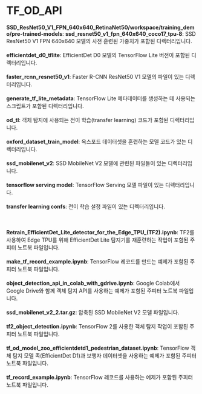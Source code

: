 # TF_OD_API


**SSD_ResNet50_V1_FPN_640x640_RetinaNet50/workspace/training_demo/pre-trained-models**:
**ssd_resnet50_v1_fpn_640x640_coco17_tpu-8**: SSD ResNet50 V1 FPN 640x640 모델의 사전 훈련된 가중치가 포함된 디렉터리입니다.<br><br>
**efficientdet_d0_tflite**: EfficientDet D0 모델의 TensorFlow Lite 버전이 포함된 디렉터리입니다.<br><br>
**faster_rcnn_resnet50_v1**: Faster R-CNN ResNet50 V1 모델의 파일이 있는 디렉터리입니다.<br><br>
**generate_tf_lite_metadata**: TensorFlow Lite 메타데이터를 생성하는 데 사용되는 스크립트가 포함된 디렉터리입니다.<br><br>
**od_tl**: 객체 탐지에 사용되는 전이 학습(transfer learning) 코드가 포함된 디렉터리입니다.<br><br>
**oxford_dataset_train_model**: 옥스포드 데이터셋을 훈련하는 모델 코드가 있는 디렉터리입니다.<br><br>
**ssd_mobilenet_v2**: SSD MobileNet V2 모델에 관련된 파일들이 있는 디렉터리입니다.<br><br>
**tensorflow serving model**: TensorFlow Serving 모델 파일이 있는 디렉터리입니다.<br><br>
**transfer learning confs**: 전이 학습 설정 파일이 있는 디렉터리입니다.
<br><br><br>

**Retrain_EfficientDet_Lite_detector_for_the_Edge_TPU_(TF2).ipynb**: TF2를 사용하여 Edge TPU를 위해 EfficientDet Lite 탐지기를 재훈련하는 작업이 포함된 주피터 노트북 파일입니다.<br><br>
**make_tf_record_example.ipynb**: TensorFlow 레코드를 만드는 예제가 포함된 주피터 노트북 파일입니다.<br><br>
**object_detection_api_in_colab_with_gdrive.ipynb**: Google Colab에서 Google Drive와 함께 객체 탐지 API를 사용하는 예제가 포함된 주피터 노트북 파일입니다.<br><br>
**ssd_mobilenet_v2_2.tar.gz**: 압축된 SSD MobileNet V2 모델 파일입니다.<br><br>
**tf2_object_detection.ipynb**: TensorFlow 2를 사용한 객체 탐지 작업이 포함된 주피터 노트북 파일입니다.<br><br>
**tf_od_model_zoo_efficientdetd1_pedestrian_dataset.ipynb**: TensorFlow 객체 탐지 모델 족(EfficientDet D1)과 보행자 데이터셋을 사용하는 예제가 포함된 주피터 노트북 파일입니다.<br><br>
**tf_record_example.ipynb**: TensorFlow 레코드를 사용하는 예제가 포함된 주피터 노트북 파일입니다.
